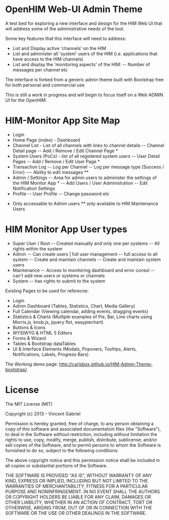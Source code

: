 OpenHIM Web-UI Admin Theme 
==========================

A test bed for exploring a new interface and design for the HIM Web UI that will address some of the administrative needs of the tool.

Some key features that this interface will need to address:
- List and Display active 'channels' on the HIM
- List and administer all 'system' users of the HIM (i.e. applications that have access to the HIM channels)
- List and display the 'monitoring aspects' of the HIM:
-- Number of messages per channel etc

The interface is forked from a generic admin theme built with Bootstrap free for both personal and commercial use. 

This is still a work in progress and will begin to focus itself on a Web ADMIN UI for the OpenHIM.

HIM-Monitor App Site Map
========================

- Login
- Home Page (index) - Dashboard
- Channel List - List of all channels with links to channel details
-- Channel Detail page
-- Add / Remove / Edit Channel Page * 
- System Users (PoCs) - list of all registered system users
-- User Detail Pages
-- Add / Remove / Edit User Page * 
- Transaction Log
-- Log per Channel
-- Log per message type (Success / Error)
--- Ability to edit messages **
- Admin / Settings -- Area for admin users to administer the settings of the HIM Monitor App *
-- Add Users / User Administration
-- Edit Notification Settings
- Profile
-- User Profile
-- Change password etc

* Only accessable to Admin users
** only available to HIM Maintenance Users


HIM Monitor App User types
==========================
- Super User / Root
-- Created manually and only one per systems
-- All rights within the system
- Admin
-- Can create users | full user management
-- full access to all system
-- Create and maintain channels
-- Create and maintain system users
- Maintenance
-- Access to monitoring dashboard and error consol
-- can't add new users or systems or channels
- System
-- has rights to submit to the system

Existing Pages to be used for referecne:

- Login
- Admin Dashboard (Tables, Statistics, Chart, Media Gallery)
- Full Calendar (Viewing calendar, adding events, dragging events)
- Statistics & Charts (Multiple examples of Pie, Bar, Line charts using Morris.js, knob.js, jquery flot, easypiechart)
- Buttons & Icons
- WYSIWYG & HTML 5 Editors
- Forms & Wizard
- Tables & Bootstrap dataTables
- UI & Interface Elements (Modals, Popovers, Tooltips, Alerts, Notifications, Labels, Progress Bars)

The Working demo page:
http://carlsbox.github.io/HIM-Admin-Theme-bootstrap/


License
===============
The MIT License (MIT)

Copyright (c) 2013 - Vincent Gabriel

Permission is hereby granted, free of charge, to any person obtaining a copy
of this software and associated documentation files (the "Software"), to deal
in the Software without restriction, including without limitation the rights
to use, copy, modify, merge, publish, distribute, sublicense, and/or sell
copies of the Software, and to permit persons to whom the Software is
furnished to do so, subject to the following conditions:

The above copyright notice and this permission notice shall be included in
all copies or substantial portions of the Software.

THE SOFTWARE IS PROVIDED "AS IS", WITHOUT WARRANTY OF ANY KIND, EXPRESS OR
IMPLIED, INCLUDING BUT NOT LIMITED TO THE WARRANTIES OF MERCHANTABILITY,
FITNESS FOR A PARTICULAR PURPOSE AND NONINFRINGEMENT. IN NO EVENT SHALL THE
AUTHORS OR COPYRIGHT HOLDERS BE LIABLE FOR ANY CLAIM, DAMAGES OR OTHER
LIABILITY, WHETHER IN AN ACTION OF CONTRACT, TORT OR OTHERWISE, ARISING FROM,
OUT OF OR IN CONNECTION WITH THE SOFTWARE OR THE USE OR OTHER DEALINGS IN
THE SOFTWARE.
